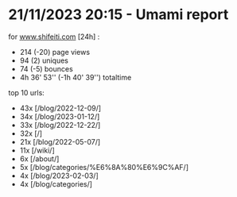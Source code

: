 # 21/11/2023 20:15 - Umami report
for www.shifeiti.com [24h] :

 - 214 (-20) page views
 - 94 (2) uniques
 - 74 (-5) bounces
 - 4h 36' 53'' (-1h 40' 39'') totaltime


top 10 urls:
 - 43x [/blog/2022-12-09/]
 - 34x [/blog/2023-01-12/]
 - 33x [/blog/2022-12-22/]
 - 32x [/]
 - 21x [/blog/2022-05-07/]
 - 11x [/wiki/]
 - 6x [/about/]
 - 5x [/blog/categories/%E6%8A%80%E6%9C%AF/]
 - 4x [/blog/2023-02-03/]
 - 4x [/blog/categories/]


